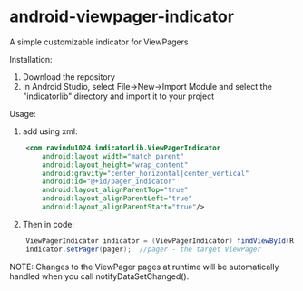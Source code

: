 # android-viewpager-indicator
A simple customizable indicator for ViewPagers

Installation:

1) Download the repository
2) In Android Studio, select File->New->Import Module and select the "indicatorlib" directory and import it to your project

Usage:

1) add using xml:
```xml
    <com.ravindu1024.indicatorlib.ViewPagerIndicator
        android:layout_width="match_parent"
        android:layout_height="wrap_content"
        android:gravity="center_horizontal|center_vertical"
        android:id="@+id/pager_indicator"
        android:layout_alignParentTop="true"
        android:layout_alignParentLeft="true"
        android:layout_alignParentStart="true"/>
```
        
2) Then in code:
```java
    ViewPagerIndicator indicator = (ViewPagerIndicator) findViewById(R.id.pager_indicator);
    indicator.setPager(pager);  //pager - the target ViewPager
```
    
NOTE: Changes to the ViewPager pages at runtime will be automatically handled when you call notifyDataSetChanged().


